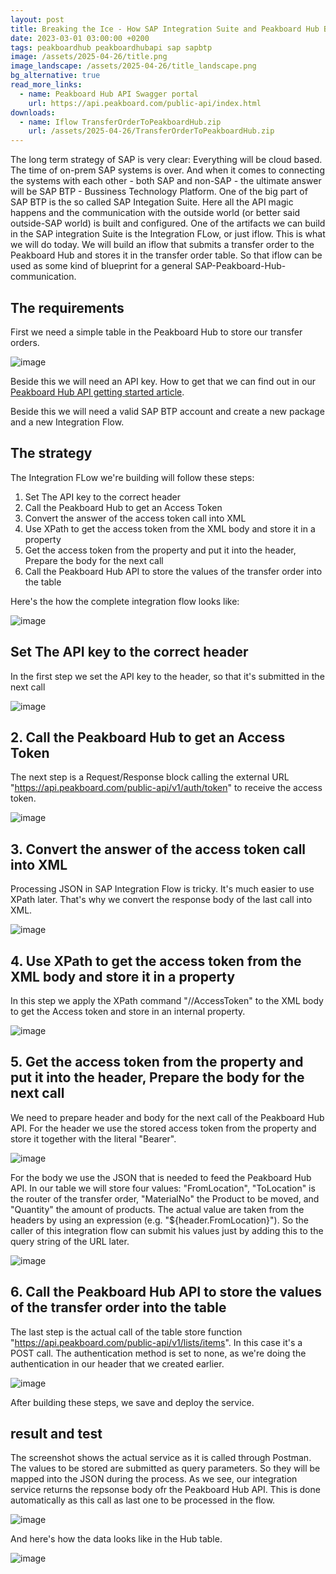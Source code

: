 ```yaml
---
layout: post
title: Breaking the Ice - How SAP Integration Suite and Peakboard Hub Became Best Friends
date: 2023-03-01 03:00:00 +0200
tags: peakboardhub peakboardhubapi sap sapbtp
image: /assets/2025-04-26/title.png
image_landscape: /assets/2025-04-26/title_landscape.png
bg_alternative: true
read_more_links:
  - name: Peakboard Hub API Swagger portal
    url: https://api.peakboard.com/public-api/index.html
downloads:
  - name: Iflow TransferOrderToPeakboardHub.zip
    url: /assets/2025-04-26/TransferOrderToPeakboardHub.zip
---
```

The long term strategy of SAP is very clear: Everything will be cloud based. The time of on-prem SAP systems is over. And when it comes to connecting the systems with each other - both SAP and non-SAP - the ultimate answer will be SAP BTP - Bussiness Technology Platform. One of the big part of SAP BTP is the so called SAP Integation Suite. Here all the API magic happens and the communication with the outside world (or better said outside-SAP world) is built and configured. One of the artifacts we can build in the SAP integration Suite is the Integration FLow, or just iflow. This is what we will do today. We will build an iflow that submits a transfer order to the Peakboard Hub and stores it in the transfer order table. So that iflow can be used as some kind of blueprint for a general SAP-Peakboard-Hub-communication.

## The requirements

First we need a simple table in the Peakboard Hub to store our transfer orders.

![image](/assets/2025-04-26/010.png)

Beside this we will need an API key. How to get that we can find out in our [Peakboard Hub API getting started article](/Cracking-the-code-Part-I-Getting-started-with-Peakboard-Hub-API.html). 

Beside this we will need a valid SAP BTP account and create a new package and a new Integration Flow. 

## The strategy

The Integration FLow we're building will follow these steps:

1. Set The API key to the correct header
2. Call the Peakboard Hub to get an Access Token
3. Convert the answer of the access token call into XML
4. Use XPath to get the access token from the XML body and store it in a property
5. Get the access token from the property and put it into the header, Prepare the body for the next call
6. Call the Peakboard Hub API to store the values of the transfer order into the table

Here's the how the complete integration flow looks like:

![image](/assets/2025-04-26/020.png)

## Set The API key to the correct header

In the first step we set the API key to the header, so that it's submitted in the next call

![image](/assets/2025-04-26/030.png)

## 2. Call the Peakboard Hub to get an Access Token

The next step is a Request/Response block calling the external URL "https://api.peakboard.com/public-api/v1/auth/token" to receive the access token.

![image](/assets/2025-04-26/040.png)

## 3. Convert the answer of the access token call into XML

Processing JSON in SAP Integration Flow is tricky. It's much easier to use XPath later. That's why we convert the response body of the last call into XML.

![image](/assets/2025-04-26/050.png)

## 4. Use XPath to get the access token from the XML body and store it in a property

In this step we apply the XPath command "//AccessToken" to the XML body to get the Access token and store in an internal property.

![image](/assets/2025-04-26/060.png)

## 5. Get the access token from the property and put it into the header, Prepare the body for the next call

We need to prepare header and body for the next call of the Peakboard Hub API. For the header we use the stored access token from the property and store it together with the literal "Bearer".

![image](/assets/2025-04-26/070.png)

For the body we use the JSON that is needed to feed the Peakboard Hub API. In our table we will store four values: "FromLocation", "ToLocation" is the router of the transfer order, "MaterialNo" the Product to be moved, and "Quantity" the amount of products. The actual value are taken from the headers by using an expression (e.g. "${header.FromLocation}"). So the caller of this integration flow can submit his values just by adding this to the query string of the URL later.

![image](/assets/2025-04-26/080.png)

## 6. Call the Peakboard Hub API to store the values of the transfer order into the table

The last step is the actual call of the table store function "https://api.peakboard.com/public-api/v1/lists/items". In this case it's a POST call. The authentication method is set to none, as we're doing the authentication in our header that we created earlier.

![image](/assets/2025-04-26/090.png)

After building these steps, we save and deploy the service.

## result and test

The screenshot shows the actual service as it is called through Postman. The values to be stored are submitted as query parameters. So they will be mapped into the JSON during the process. As we see, our integration service returns the repsonse body ofr the Peakboard Hub API. This is done automatically as this call as last one to be processed in the flow.

![image](/assets/2025-04-26/100.png)

And here's how the data looks like in the Hub table.

![image](/assets/2025-04-26/110.png)


